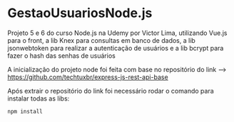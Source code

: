 # GestaoUsuariosNode.js

Projeto 5 e 6 do curso Node.js na Udemy por Victor Lima, utilizando Vue.js para o front, a lib Knex para consultas em banco de dados, a lib jsonwebtoken para realizar a autenticação de usuários e a lib bcrypt para fazer o hash das senhas de usuários

A inicialização do projeto node foi feita com base no repositório do link --> https://github.com/techtuxbr/express-js-rest-api-base

Após extrair o repositório do link foi necessário rodar o comando para instalar todas as libs:
```
npm install
```
